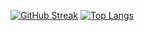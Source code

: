 [![GitHub Streak](https://github-readme-streak-stats.herokuapp.com?user=bimamaarschal&theme=transparent&border_radius=7&date_format=%5BY.%5Dn.j&card_width=400&card_height=200)](https://git.io/streak-stats) [![Top Langs](https://github-readme-stats.vercel.app/api/top-langs/?username=bimamaarschal&langs_count=8&layout=compact&theme=transparent&border_radius=7&hide_border=false&date_format=M%20j%5B%2C%20Y%5D&card_width=50&height=100)](https://github.com/bimamaarschal/bimamaarschal)
